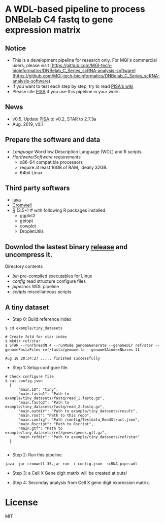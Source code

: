 # A WDL-based pipeline to process DNBelab C4 fastq to gene expression matrix

## Notice 
* This is a development pipeline for research only. For MGI's commercial users, please visit [https://github.com/MGI-tech-bioinformatics/DNBelab_C_Series_scRNA-analysis-software](https://github.com/MGI-tech-bioinformatics/DNBelab_C_Series_scRNA-analysis-software). 
* If you want to test each step by step, try to read [PISA's wiki](https://github.com/shiquan/PISA/wiki/Vignette1-:-Generate-gene-count-matrix-for-scRNA)
* Please cite [PISA](https://github.com/shiquan/PISA/) if you use this pipeline in your work.

## News
* v0.5, Update [PISA](https://github.com/shiquan/PISA) to v0.2, STAR to 2.7.3a
* Aug. 2019, v0.1


## Prepare the software and data

- *Language* Workflow Description Language (WDL) and R scripts. 
- *Hardware/Software requirements* 
  - x86-64 compatible processors
  - require at least 16GB of RAM, ideally 32GB. 
  - 64bit Linux 


## Third party softwars
* [java](www.java.com)
* [Cromwell](https://github.com/broadinstitute/cromwell/releases)
* [R](https://www.r-project.org/)  (3.5+) #  with following R packages installed
  * ggplot2
  * getopt
  * cowplot
  * DropletUtils


## Downlod the lastest binary [release]() and uncompress it.

Directory contents
- *bin*  pre-compiled executables for Linux
- *config*  read structure configure files
- *pipelines*  WDL pipeline
- *scripts*  miscellaneous scripts


## A tiny dataset

- Step 0: Build reference index
```
$ cd example/tiny_datasets

# Create fold for star index
$ mkdir ref/star
$ STAR --runThreadN 4 --runMode genomeGenerate --genomeDir ref/star --genomeFastaFiles ref/fasta/genome.fa --genomeSAindexNbases 11
...
Aug 18 20:34:27 ..... finished successfully 
```
- Step 1: Setup configure file.
```
# Check configure file
$ cat config.json
  {
      "main.ID": "tiny",
      "main.fastq1": "Path to  example/tiny_datasets/fastq/read_1.fastq.gz", 
      "main.fastq2": "Path to example/tiny_datasets/fastq/read_2.fastq.gz",
      "main.outdir": "Path to example/tiny_datasets/result",
      "main.root": "Path to this repo",
      "main.config": "Path /config/Testdata_ReadStruct.json",
      "main.Rscript": "Path to Rscript",
      "main.gtf": "Path to example/tiny_datasets/ref/genes/genes.gtf.gz",
      "main.refdir": "Path to example/tiny_datasets/ref/star"
  }
  
```
- Step 2:  Run this pipeline.

```
java -jar cromwell-35.jar run -i config.json  scRNA_pipe.wdl
```

- Step 3: a Cell X Gene digit matrix will be created at outs/


- Step 4: Seconday analysis from Cell X gene digit expression matrix.


# License
MIT

